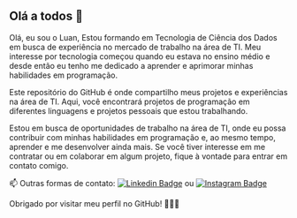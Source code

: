 ## Olá a todos 👋

Olá, eu sou o Luan, Estou formando em Tecnologia de Ciência dos Dados em busca de experiência no mercado de trabalho na área de TI. Meu interesse por tecnologia começou quando eu estava no ensino médio e desde então eu tenho me dedicado a aprender e aprimorar minhas habilidades em programação.

Este repositório do GitHub é onde compartilho meus projetos e experiências na área de TI. Aqui, você encontrará projetos de programação em diferentes linguagens e projetos pessoais que estou trabalhando.

Estou em busca de oportunidades de trabalho na área de TI, onde eu possa contribuir com minhas habilidades em programação e, ao mesmo tempo, aprender e me desenvolver ainda mais. Se você tiver interesse em me contratar ou em colaborar em algum projeto, fique à vontade para entrar em contato comigo.

📫 Outras formas de contato: [![Linkedin Badge](https://img.shields.io/badge/-LinkedIn-black?logo=Linkedin&logoColor=blue&link=https://www.linkedin.com/in/luanevangelista)](https://www.linkedin.com/in/luanevangelista) ou  [![Instagram Badge](https://img.shields.io/badge/-Instagram-black?style=for-the-badge&logo=instagram&logoColor=white&link=https://www.instagram.com/luanp.e)](https://www.instagram.com/luanp.e)


Obrigado por visitar meu perfil no GitHub! 👨🏽‍💻
<!---
LuanEvangelista/LuanEvangelista is a ✨ special ✨ repository because its `README.md` (this file) appears on your GitHub profile.
You can click the Preview link to take a look at your changes.
--->
